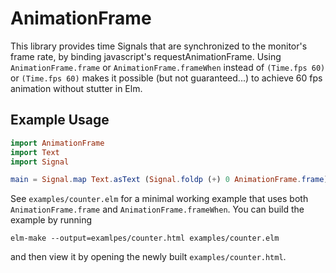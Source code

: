# AnimationFrame

This library provides time Signals that are synchronized to the monitor's frame rate, by binding javascript's requestAnimationFrame. Using `AnimationFrame.frame` or `AnimationFrame.frameWhen` instead of `(Time.fps 60)` or `(Time.fps 60)` makes it possible (but not guaranteed...) to achieve 60 fps animation without stutter in Elm.

## Example Usage

```elm
import AnimationFrame
import Text
import Signal

main = Signal.map Text.asText (Signal.foldp (+) 0 AnimationFrame.frame)
```

See `examples/counter.elm` for a minimal working example that uses both `AnimationFrame.frame` and `AnimationFrame.frameWhen`. You can build the example by running

```
elm-make --output=examlpes/counter.html examples/counter.elm
```

and then view it by opening the newly built `examples/counter.html`.